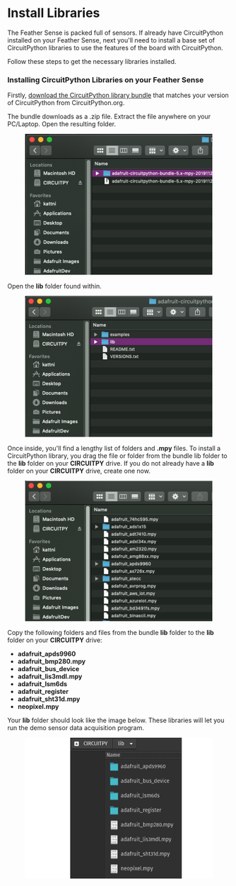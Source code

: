 # Install Libraries

The Feather Sense is packed full of sensors. If already have CircuitPython installed on your Feather Sense, next you'll need to install a base set of CircuitPython libraries to use the features of the board with CircuitPython.

Follow these steps to get the necessary libraries installed.

### Installing CircuitPython Libraries on your Feather Sense



Firstly, [download the CircuitPython library bundle](https://circuitpython.org/libraries) that matches your version of CircuitPython from CircuitPython.org.&#x20;

The bundle downloads as a .zip file. Extract the file anywhere on your PC/Laptop. Open the resulting folder.

<figure><img src="../../../.gitbook/assets/image (9) (1).png" alt=""><figcaption></figcaption></figure>

Open the **lib** folder found within.

<figure><img src="../../../.gitbook/assets/image (10).png" alt=""><figcaption></figcaption></figure>

Once inside, you'll find a lengthy list of folders and **.mpy** files. To install a CircuitPython library, you drag the file or folder from the bundle lib folder to the **lib** folder on your **CIRCUITPY** drive. If you do not already have a **lib** folder on your **CIRCUITPY** drive, create one now.

<figure><img src="../../../.gitbook/assets/image (11).png" alt=""><figcaption></figcaption></figure>

Copy the following folders and files from the bundle **lib** folder to the **lib** folder on your **CIRCUITPY** drive:

* **adafruit\_apds9960**
* **adafruit\_bmp280.mpy**
* **adafruit\_bus\_device**
* **adafruit\_lis3mdl.mpy**
* **adafruit\_lsm6ds**
* **adafruit\_register**
* **adafruit\_sht31d.mpy**
* **neopixel.mpy**

Your **lib** folder should look like the image below. These libraries will let you run the demo sensor data acquisition program.

<figure><img src="../../../.gitbook/assets/image (12).png" alt=""><figcaption></figcaption></figure>
